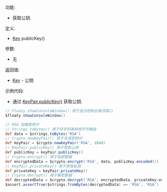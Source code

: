 功能:

+ 获取公钥.

定义:

+ [Key](/API/Crypto/Key/README.md) publicKey()

参数:

+ 无

返回值:

+ [Key](/API/Crypto/Key/README.md) - 公钥

示例代码:

+ 通过 [KeyPair.publicKey()](/API/Crypto/KeyPair/README.md?id=publicKey) 获取公钥.

```groovy
// Floaty.showConsoleWindow() 用于显示控制台悬浮窗口
$floaty.showConsoleWindow()

// RSA 加解密例子
// Strings.toBytes() 用于将字符串转成字节数组
def data = $strings.toBytes('RSA')
// Crypto.newKeyPair() 用于生成密钥对
def keyPair = $crypto.newKeyPair('RSA', 2048)
// KeyPair.publicKey() 用于获取公钥
def publicKey = keyPair.publicKey()
// Crypto.encrypt() 用于加密数据
def encryptedData = $crypto.encrypt('RSA', data, publicKey.encoded())
// KeyPair.privateKey() 用于获取私钥
def privateKey = keyPair.privateKey()
// Crypto.decrypt() 用于解密数据
def decryptedData = $crypto.decrypt('RSA', encryptedData, privateKey.encoded())
$assert.assertTrue($strings.fromBytes(decryptedData) == 'RSA', 'RSA')

```